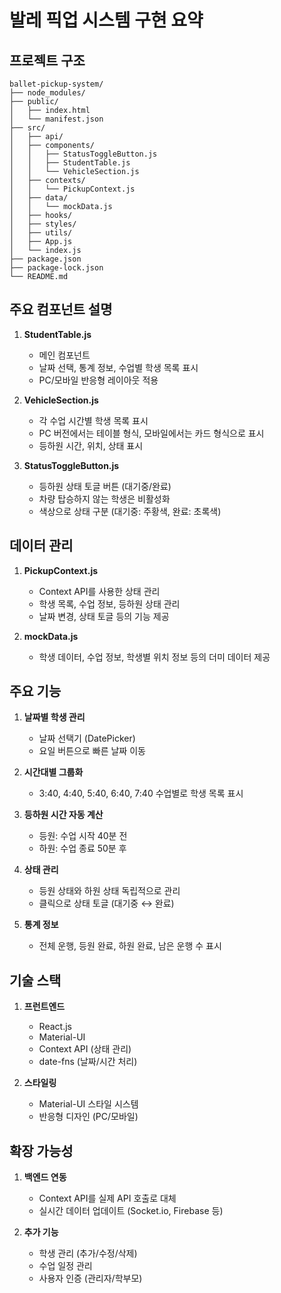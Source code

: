 # 발레 픽업 시스템 구현 요약

## 프로젝트 구조

```
ballet-pickup-system/
├── node_modules/
├── public/
│   ├── index.html
│   └── manifest.json
├── src/
│   ├── api/
│   ├── components/
│   │   ├── StatusToggleButton.js
│   │   ├── StudentTable.js
│   │   └── VehicleSection.js
│   ├── contexts/
│   │   └── PickupContext.js
│   ├── data/
│   │   └── mockData.js
│   ├── hooks/
│   ├── styles/
│   ├── utils/
│   ├── App.js
│   └── index.js
├── package.json
├── package-lock.json
└── README.md
```

## 주요 컴포넌트 설명

1. **StudentTable.js**
   - 메인 컴포넌트
   - 날짜 선택, 통계 정보, 수업별 학생 목록 표시
   - PC/모바일 반응형 레이아웃 적용

2. **VehicleSection.js**
   - 각 수업 시간별 학생 목록 표시
   - PC 버전에서는 테이블 형식, 모바일에서는 카드 형식으로 표시
   - 등하원 시간, 위치, 상태 표시

3. **StatusToggleButton.js**
   - 등하원 상태 토글 버튼 (대기중/완료)
   - 차량 탑승하지 않는 학생은 비활성화
   - 색상으로 상태 구분 (대기중: 주황색, 완료: 초록색)

## 데이터 관리

1. **PickupContext.js**
   - Context API를 사용한 상태 관리
   - 학생 목록, 수업 정보, 등하원 상태 관리
   - 날짜 변경, 상태 토글 등의 기능 제공

2. **mockData.js**
   - 학생 데이터, 수업 정보, 학생별 위치 정보 등의 더미 데이터 제공

## 주요 기능

1. **날짜별 학생 관리**
   - 날짜 선택기 (DatePicker)
   - 요일 버튼으로 빠른 날짜 이동

2. **시간대별 그룹화**
   - 3:40, 4:40, 5:40, 6:40, 7:40 수업별로 학생 목록 표시

3. **등하원 시간 자동 계산**
   - 등원: 수업 시작 40분 전
   - 하원: 수업 종료 50분 후

4. **상태 관리**
   - 등원 상태와 하원 상태 독립적으로 관리
   - 클릭으로 상태 토글 (대기중 ↔ 완료)

5. **통계 정보**
   - 전체 운행, 등원 완료, 하원 완료, 남은 운행 수 표시

## 기술 스택

1. **프런트엔드**
   - React.js
   - Material-UI
   - Context API (상태 관리)
   - date-fns (날짜/시간 처리)

2. **스타일링**
   - Material-UI 스타일 시스템
   - 반응형 디자인 (PC/모바일)

## 확장 가능성

1. **백엔드 연동**
   - Context API를 실제 API 호출로 대체
   - 실시간 데이터 업데이트 (Socket.io, Firebase 등)

2. **추가 기능**
   - 학생 관리 (추가/수정/삭제)
   - 수업 일정 관리
   - 사용자 인증 (관리자/학부모) 